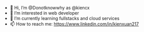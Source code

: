 - 👋 Hi, I’m @Donotknowwhy as @kiencx
- 👀 I’m interested in web developer
- 🌱 I’m currently learning fullstacks and cloud services
- 📫 How to reach me: https://www.linkedin.com/in/kienxuan217
<!---
Donotknowwhy/Donotknowwhy is a ✨ special ✨ repository because its `README.md` (this file) appears on your GitHub profile.
You can click the Preview link to take a look at your changes.
--->


